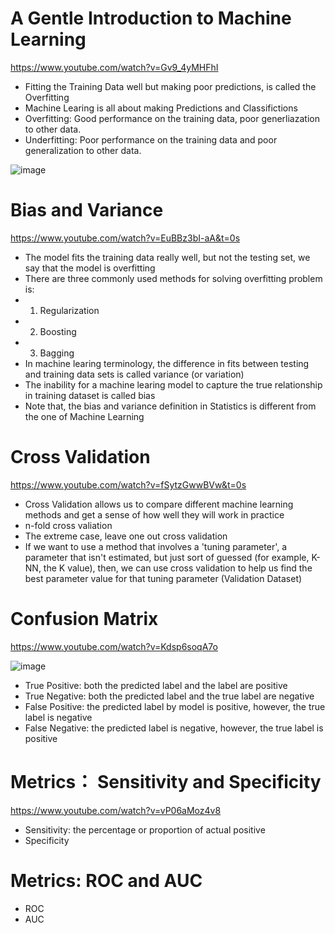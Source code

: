 
# A Gentle Introduction to Machine Learning

https://www.youtube.com/watch?v=Gv9_4yMHFhI

- Fitting the Training Data well but making poor predictions, is called the Overfitting
- Machine Learing is all about making Predictions and Classifictions
- Overfitting: Good performance on the training data, poor generliazation to other data. 
- Underfitting: Poor performance on the training data and poor generalization to other data.

![image](https://user-images.githubusercontent.com/60442877/149464318-d2f82b92-1b4a-4df1-91ee-c9f195db4879.png)



# Bias and Variance

https://www.youtube.com/watch?v=EuBBz3bI-aA&t=0s

- The model fits the training data really well, but not the testing set, we say that the model is overfitting
- There are three commonly used methods for solving overfitting problem is: 
- 1. Regularization
- 2. Boosting
- 3. Bagging
- In machine learing terminology, the difference in fits between testing and training data sets is called variance (or variation)
- The inability for a machine learing model to capture the true relationship in training dataset is called bias
- Note that, the bias and variance definition in Statistics is different from the one of Machine Learning

# Cross Validation

https://www.youtube.com/watch?v=fSytzGwwBVw&t=0s
 
- Cross Validation allows us to compare different machine learning methods and get a sense of how well they will work in practice
- n-fold cross valiation
- The extreme case, leave one out cross validation
- If we want to use a method that involves a 'tuning parameter', a parameter that isn't estimated, but just sort of guessed (for example, K-NN, the K value), then, we can use cross validation to help us find the best parameter value for that tuning parameter (Validation Dataset)

# Confusion Matrix

https://www.youtube.com/watch?v=Kdsp6soqA7o

![image](https://user-images.githubusercontent.com/60442877/149466730-196531f7-4d8a-4a41-b557-a8599ccc970a.png)

- True Positive: both the predicted label and the  label are positive
- True Negative: both the predicted label and the true label are negative
- False Positive: the predicted label by model is positive, however, the true label is negative
- False Negative: the predicted label is negative, however, the true label is positive

# Metrics： Sensitivity and Specificity

https://www.youtube.com/watch?v=vP06aMoz4v8

- Sensitivity: the percentage or proportion of actual positive 
- Specificity

# Metrics: ROC and AUC

- ROC
- AUC

